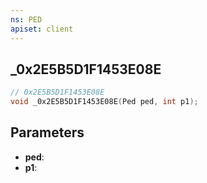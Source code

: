 ```yaml
---
ns: PED
apiset: client
---
```

## _0x2E5B5D1F1453E08E

```c
// 0x2E5B5D1F1453E08E
void _0x2E5B5D1F1453E08E(Ped ped, int p1);
```


## Parameters
* **ped**:
* **p1**:
